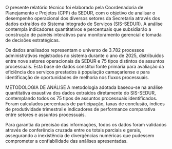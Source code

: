 O presente relatório técnico foi elaborado pela Coordenadoria de Planejamento e Projetos (CPP) da SEDUR, com o objetivo de analisar o desempenho operacional dos diversos setores da Secretaria através dos dados extraídos do Sistema Integrado de Serviços (SIS-SEDUR). A análise contempla indicadores quantitativos e percentuais que subsidiarão a construção de painéis interativos para monitoramento gerencial e tomada de decisões estratégicas.

Os dados analisados representam o universo de 3.782 processos administrativos registrados no sistema durante o ano de 2025, distribuídos entre nove setores operacionais da SEDUR e 75 tipos distintos de assuntos processuais. Esta base de dados constitui fonte primária para avaliação da eficiência dos serviços prestados à população camaçariense e para identificação de oportunidades de melhoria nos fluxos processuais.

METODOLOGIA DE ANÁLISE
A metodologia adotada baseou-se na análise quantitativa exaustiva dos dados extraídos diretamente do SIS-SEDUR, contemplando todos os 75 tipos de assuntos processuais identificados. Foram calculados percentuais de participação, taxas de conclusão, índices de produtividade trimestral e indicadores de performance comparativa entre setores e assuntos processuais.

Para garantia da precisão das informações, todos os dados foram validados através de conferência cruzada entre os totais parciais e gerais, assegurando a inexistência de divergências numéricas que pudessem comprometer a confiabilidade das análises apresentadas.
